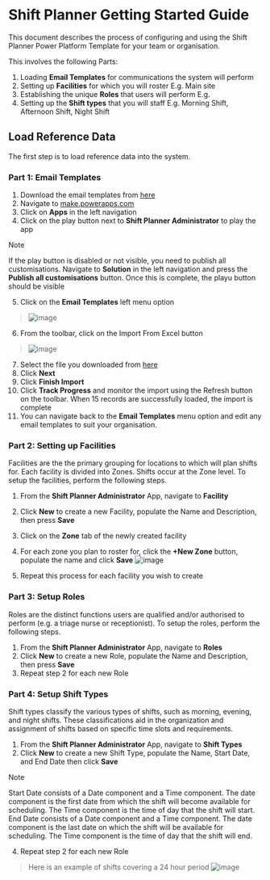 # Shift Planner Getting Started Guide
This document describes the process of configuring and using the Shift Planner Power Platform Template for your team or organisation.

This involves the following Parts:
1. Loading **Email Templates** for communications the system will perform
2. Setting up **Facilities** for which you will roster E.g. Main site
3. Establishing the unique **Roles** that users will perform E.g. 
4. Setting up the **Shift types** that you will staff E.g. Morning Shift, Afternoon Shift, Night Shift

## Load Reference Data
The first step is to load reference data into the system. 

### Part 1: Email Templates
1. Download the email templates from [here](Default-Email-Templates.xlsx)
2. Navigate to [make.powerapps.com](https://make.powerapps.com/)
3. Click on **Apps** in the left navigation
4. Click on the play button next to **Shift Planner Administrator** to play the app
> [!NOTE]
> If the play button is disabled or not visible, you need to publish all customisations. Navigate to **Solution** in the left navigation and press the **Publish all customisations** button. Once this is complete, the playu button should be visible
5. Click on the **Email Templates** left menu option
> ![image](https://github.com/user-attachments/assets/4a32de37-8a8d-47a3-bca8-ecf7a37fc1c6)
6. From the toolbar, click on the Import From Excel button
> ![image](https://github.com/user-attachments/assets/71df4b4e-e22e-4f2e-8a70-1a6f8baabab2)
7. Select the file you downloaded from [here](Default-Email-Templates.xlsx)
8. Click **Next**
9. Click **Finish Import**
10. Click **Track Progress** and monitor the import using the Refresh button on the toolbar. When 15 records are successfully loaded, the import is complete
11. You can navigate back to the **Email Templates** menu option and edit any email templates to suit your organisation.

### Part 2: Setting up Facilities
Facilities are the the primary grouping for locations to which will plan shifts for. Each facility is divided into Zones. Shifts occur at the Zone level. To setup the facilities, perform the following steps.

1. From the **Shift Planner Administrator** App, navigate to **Facility**
2. Click **New** to create a new Facility, populate the Name and Description, then press **Save**
3. Click on the **Zone** tab of the newly created facility
4. For each zone you plan to roster for, click the  **+New Zone** button, populate the name and click **Save**
![image](https://github.com/user-attachments/assets/65376b2a-426d-4793-a0be-477a712b9a39)

5. Repeat this process for each facility you wish to create

### Part 3: Setup Roles
Roles are the distinct functions users are qualified and/or authorised to perform (e.g. a triage nurse or receptionist). To setup the roles, perform the following steps.

1. From the **Shift Planner Administrator** App, navigate to **Roles**
2. Click **New** to create a new Role, populate the Name and Description, then press **Save**
3. Repeat step 2 for each new Role
   
### Part 4: Setup Shift Types
Shift types classify the various types of shifts, such as morning, evening, and night shifts. These classifications aid in the organization and assignment of shifts based on specific time slots and requirements.

1. From the **Shift Planner Administrator** App, navigate to **Shift Types**
2. Click **New** to create a new Shift Type, populate the Name, Start Date, and End Date then click **Save**
> [!NOTE]
> Start Date consists of a Date component and a Time component. The date component is the first date from which the shift will become available for scheduling. The Time component is the time of day that the shift will start.
> End Date consists of a Date component and a Time component. The date component is the last date on which the shift will be available for scheduling. The Time component is the time of day that the shift will end.
4. Repeat step 2 for each new Role
> Here is an example of shifts covering a 24 hour period
> ![image](https://github.com/user-attachments/assets/2f292777-1e7f-4985-8bbe-7f305d00b795)


